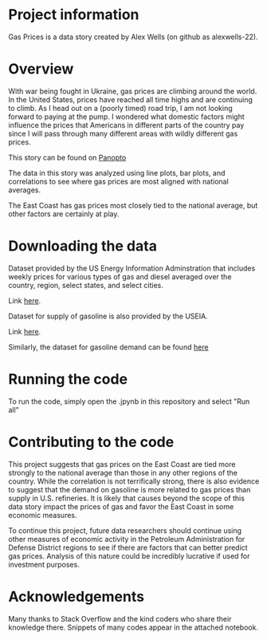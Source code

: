 # Project information

Gas Prices is a data story created by Alex Wells (on github as alexwells-22).

# Overview

With war being fought in Ukraine, gas prices are climbing around the world. In the United States, prices have reached all time highs and are continuing to climb. As I head out on a (poorly timed) road trip, I am not looking forward to paying at the pump. I wondered what domestic factors might influence the prices that Americans in different parts of the country pay since I will pass through many different areas with wildly different gas prices.

This story can be found on [Panopto](https://dartmouth.hosted.panopto.com/Panopto/Pages/Viewer.aspx?id=98cb2b55-43e3-47c3-9ded-ae5a00785f1f)

The data in this story was analyzed using line plots, bar plots, and correlations to see where gas prices are most aligned with national averages.

The East Coast has gas prices most closely tied to the national average, but other factors are certainly at play.

# Downloading the data

Dataset provided by the US Energy Information Adminstration that includes weekly prices for various types of gas and diesel averaged over the country, region, select states, and select cities.

Link [here](https://www.eia.gov/dnav/pet/pet_pri_gnd_a_epm0_pte_dpgal_w.htm).



Dataset for supply of gasoline is also provided by the USEIA.

Link [here](https://www.eia.gov/dnav/pet/pet_pnp_refp2_a_epm0f_ypy_mbblpd_a.htm).

Similarly, the dataset for gasoline demand can be found [here](https://www.eia.gov/dnav/pet/pet_cons_psup_a_EPM0F_VPP_mbblpd_a.htm)

# Running the code

To run the code, simply open the .jpynb in this repository and select "Run all"

# Contributing to the code

This project suggests that gas prices on the East Coast are tied more strongly to the national average than those in any other regions of the country. While the correlation is not terrifically strong, there is also evidence to suggest that the demand on gasoline is more related to gas prices than supply in U.S. refineries. It is likely that causes beyond the scope of this data story impact the prices of gas and favor the East Coast in some economic measures.

To continue this project, future data researchers should continue using other measures of economic activity in the Petroleum Administration for Defense District regions to see if there are factors that can better predict gas prices. Analysis of this nature could be incredibly lucrative if used for investment purposes.

# Acknowledgements

Many thanks to Stack Overflow and the kind coders who share their knowledge there. Snippets of many codes appear in the attached notebook.
